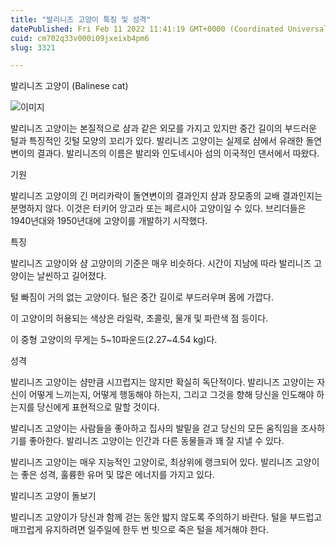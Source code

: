 ```yaml
---
title: "발리니즈 고양이 특징 및 성격"
datePublished: Fri Feb 11 2022 11:41:19 GMT+0000 (Coordinated Universal Time)
cuid: cm702q33v000i09jxeixb4pm6
slug: 3321

---
```



발리니즈 고양이 (Balinese cat)

![이미지](https://cdn.hashnode.com/res/hashnode/image/upload/v1739253661053/dd7d97b7-5a7c-428a-9c18-e48bcd9555a3.jpeg)

발리니즈 고양이는 본질적으로 샴과 같은 외모를 가지고 있지만 중간 길이의 부드러운 털과 특징적인 깃털 모양의 꼬리가 있다. 발리니즈 고양이는 실제로 샴에서 유래한 돌연변이의 결과다. 발리니즈의 이름은 발리와 인도네시아 섬의 이국적인 댄서에서 따왔다.

기원

발리니즈 고양이의 긴 머리카락이 돌연변이의 결과인지 샴과 장모종의 교배 결과인지는 분명하지 않다. 이것은 터키어 앙고라 또는 페르시아 고양이일 수 있다. 브리더들은 1940년대와 1950년대에 고양이를 개발하기 시작했다.

특징

발리니즈 고양이와 샴 고양이의 기준은 매우 비슷하다. 시간이 지남에 따라 발리니즈 고양이는 날씬하고 길어졌다.

털 빠짐이 거의 없는 고양이다. 털은 중간 길이로 부드러우며 몸에 가깝다.

이 고양이의 허용되는 색상은 라일락, 초콜릿, 물개 및 파란색 점 등이다.

이 중형 고양이의 무게는 5~10파운드(2.27~4.54 kg)다.

성격

발리니즈 고양이는 샴만큼 시끄럽지는 않지만 확실히 독단적이다. 발리니즈 고양이는 자신이 어떻게 느끼는지, 어떻게 행동해야 하는지, 그리고 그것을 향해 당신을 인도해야 하는지를 당신에게 표현적으로 말할 것이다.

발리니즈 고양이는 사람들을 좋아하고 집사의 발밑을 걷고 당신의 모든 움직임을 조사하기를 좋아한다. 발리니즈 고양이는 인간과 다른 동물들과 꽤 잘 지낼 수 있다.

발리니즈 고양이는 매우 지능적인 고양이로, 최상위에 랭크되어 있다. 발리니즈 고양이는 좋은 성격, 훌륭한 유머 및 많은 에너지를 가지고 있다.

발리니즈 고양이 돌보기

발리니즈 고양이가 당신과 함께 걷는 동안 밟지 않도록 주의하기 바란다. 털을 부드럽고 매끄럽게 유지하려면 일주일에 한두 번 빗으로 죽은 털을 제거해야 한다.